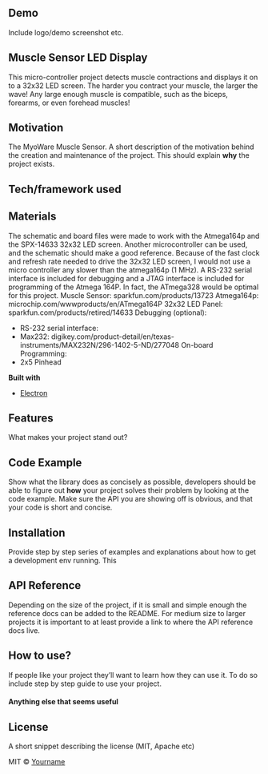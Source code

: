 ## Demo
Include logo/demo screenshot etc.

## Muscle Sensor LED Display
This micro-controller project detects muscle contractions and displays it on to a 32x32 LED screen. The harder you contract your muscle, the larger the wave! Any large enough muscle is compatible, such as the biceps, forearms, or even forehead muscles!

## Motivation
The MyoWare Muscle Sensor. 
A short description of the motivation behind the creation and maintenance of the project. This should explain **why** the project exists.
 
## Tech/framework used
## Materials
The schematic and board files were made to work with the Atmega164p and the SPX-14633 32x32 LED screen. Another microcontroller can be used, and the schematic should make a good reference. Because of the fast clock and refresh rate needed to drive the 32x32 LED screen, I would not use a micro controller any slower than the atmega164p (1 MHz). A RS-232 serial interface is included for debugging and a JTAG interface is included for programming of the Atmega 164P.
In fact, the ATmega328 would be optimal for this project. 
Muscle Sensor:      sparkfun.com/products/13723
Atmega164p: 	   microchip.com/wwwproducts/en/ATmega164P
32x32 LED Panel: 	    sparkfun.com/products/retired/14633
Debugging (optional):
* RS-232 serial interface:
* Max232:                   digikey.com/product-detail/en/texas-instruments/MAX232N/296-1402-5-ND/277048
On-board Programming:
* 2x5 Pinhead

<b>Built with</b>
- [Electron](https://electron.atom.io)

## Features
What makes your project stand out?

## Code Example
Show what the library does as concisely as possible, developers should be able to figure out **how** your project solves their problem by looking at the code example. Make sure the API you are showing off is obvious, and that your code is short and concise.

## Installation
Provide step by step series of examples and explanations about how to get a development env running.
This 


## API Reference

Depending on the size of the project, if it is small and simple enough the reference docs can be added to the README. For medium size to larger projects it is important to at least provide a link to where the API reference docs live.

## How to use?
If people like your project they’ll want to learn how they can use it. To do so include step by step guide to use your project.

#### Anything else that seems useful

## License
A short snippet describing the license (MIT, Apache etc)

MIT © [Yourname]()
